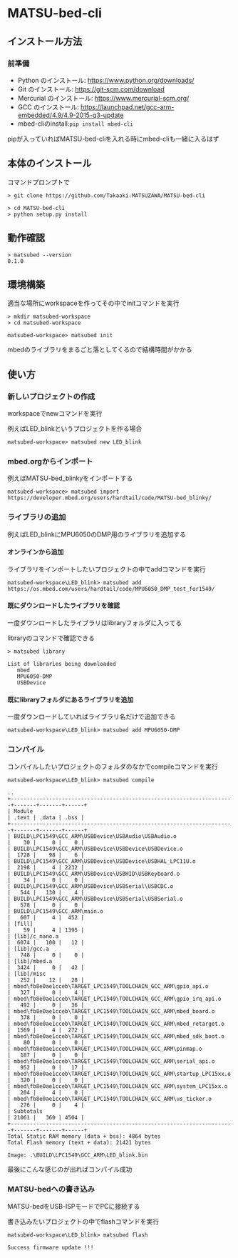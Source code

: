 # MATSU-bed-cli

## インストール方法
### 前準備
- Python のインストール: https://www.python.org/downloads/
- Git のインストール: https://git-scm.com/download
- Mercurial のインストール: https://www.mercurial-scm.org/
- GCC のインストール: https://launchpad.net/gcc-arm-embedded/4.9/4.9-2015-q3-update
- mbed-cliのinstall:`pip install mbed-cli`

pipが入っていればMATSU-bed-cliを入れる時にmbed-cliも一緒に入るはず
## 本体のインストール
コマンドプロンプトで
```
> git clone https://github.com/Takaaki-MATSUZAWA/MATSU-bed-cli

> cd MATSU-bed-cli
> python setup.py install
```

## 動作確認
```
> matsubed --version
0.1.0
```

## 環境構築
適当な場所にworkspaceを作ってその中でinitコマンドを実行
```
> mkdir matsubed-workspace
> cd matsubed-workspace

matsubed-workspace> matsubed init
```
mbedのライブラリをまるごと落としてくるので結構時間がかかる

## 使い方
### 新しいプロジェクトの作成
workspaceでnewコマンドを実行

例えばLED_blinkというプロジェクトを作る場合
```
matsubed-workspace> matsubed new LED_blink
```

### mbed.orgからインポート
例えばMATSU-bed_blinkyをインポートする
```
matsubed-workspace> matsubed import https://developer.mbed.org/users/hardtail/code/MATSU-bed_blinky/
```

### ライブラリの追加
例えばLED_blinkにMPU6050のDMP用のライブラリを追加する

#### オンラインから追加
ライブラリをインポートしたいプロジェクトの中でaddコマンドを実行
```
matsubed-workspace\LED_blink> matsubed add https://os.mbed.com/users/hardtail/code/MPU6050_DMP_test_for1549/

```

#### 既にダウンロードしたライブラリを確認
一度ダウンロードしたライブラリはlibraryフォルダに入ってる

libraryのコマンドで確認できる
```
> matsubed library

List of libraries being downloaded
   mbed
   MPU6050-DMP
   USBDevice
```

#### 既にlibraryフォルダにあるライブラリを追加
一度ダウンロードしていればライブラリ名だけで追加できる
```
matsubed-workspace\LED_blink> matsubed add MPU6050-DMP
```

### コンパイル
コンパイルしたいプロジェクトのフォルダのなかでcompileコマンドを実行
```
matsubed-workspace\LED_blink> matsubed compile

..
+----------------------------------------------------------------------+-------+-------+------+
| Module                                                               | .text | .data | .bss |
+----------------------------------------------------------------------+-------+-------+------+
| BUILD\LPC1549\GCC_ARM\USBDevice\USBAudio\USBAudio.o                  |    30 |     0 |    0 |
| BUILD\LPC1549\GCC_ARM\USBDevice\USBDevice\USBDevice.o                |  1728 |    98 |    6 |
| BUILD\LPC1549\GCC_ARM\USBDevice\USBDevice\USBHAL_LPC11U.o            |  2198 |     4 | 2232 |
| BUILD\LPC1549\GCC_ARM\USBDevice\USBHID\USBKeyboard.o                 |    34 |     0 |    0 |
| BUILD\LPC1549\GCC_ARM\USBDevice\USBSerial\USBCDC.o                   |   544 |   130 |    4 |
| BUILD\LPC1549\GCC_ARM\USBDevice\USBSerial\USBSerial.o                |   578 |     0 |    0 |
| BUILD\LPC1549\GCC_ARM\main.o                                         |   607 |     4 |  452 |
| [fill]                                                               |    59 |     4 | 1395 |
| [lib]/c_nano.a                                                       |  6074 |   100 |   12 |
| [lib]/gcc.a                                                          |   748 |     0 |    0 |
| [lib]/mbed.a                                                         |  3424 |     0 |   42 |
| [lib]/misc                                                           |   252 |    12 |   28 |
| mbed\fb8e0ae1cceb\TARGET_LPC1549\TOOLCHAIN_GCC_ARM\gpio_api.o        |   327 |     0 |    4 |
| mbed\fb8e0ae1cceb\TARGET_LPC1549\TOOLCHAIN_GCC_ARM\gpio_irq_api.o    |   492 |     0 |   36 |
| mbed\fb8e0ae1cceb\TARGET_LPC1549\TOOLCHAIN_GCC_ARM\mbed_board.o      |   378 |     0 |    0 |
| mbed\fb8e0ae1cceb\TARGET_LPC1549\TOOLCHAIN_GCC_ARM\mbed_retarget.o   |  1569 |     4 |  272 |
| mbed\fb8e0ae1cceb\TARGET_LPC1549\TOOLCHAIN_GCC_ARM\mbed_sdk_boot.o   |    80 |     0 |    0 |
| mbed\fb8e0ae1cceb\TARGET_LPC1549\TOOLCHAIN_GCC_ARM\pinmap.o          |   187 |     0 |    0 |
| mbed\fb8e0ae1cceb\TARGET_LPC1549\TOOLCHAIN_GCC_ARM\serial_api.o      |   952 |     0 |   17 |
| mbed\fb8e0ae1cceb\TARGET_LPC1549\TOOLCHAIN_GCC_ARM\startup_LPC15xx.o |   320 |     0 |    0 |
| mbed\fb8e0ae1cceb\TARGET_LPC1549\TOOLCHAIN_GCC_ARM\system_LPC15xx.o  |   204 |     4 |    0 |
| mbed\fb8e0ae1cceb\TARGET_LPC1549\TOOLCHAIN_GCC_ARM\us_ticker.o       |   276 |     0 |    4 |
| Subtotals                                                            | 21061 |   360 | 4504 |
+----------------------------------------------------------------------+-------+-------+------+
Total Static RAM memory (data + bss): 4864 bytes
Total Flash memory (text + data): 21421 bytes

Image: .\BUILD\LPC1549\GCC_ARM\LED_blink.bin
```
最後にこんな感じのが出ればコンパイル成功

### MATSU-bedへの書き込み
MATSU-bedをUSB-ISPモードでPCに接続する

書き込みたいプロジェクトの中でflashコマンドを実行
```
matsubed-workspace\LED_blink> matsubed flash

Success firmware update !!!
```
